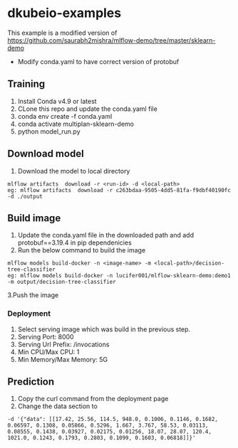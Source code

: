 # dkubeio-examples
This example is a modified version of https://github.com/saurabh2mishra/mlflow-demo/tree/master/sklearn-demo
- Modify conda.yaml to have correct version of protobuf

## Training
1. Install Conda v4.9 or latest
2. CLone this repo and update the conda.yaml file
3. conda env create -f conda.yaml
4. conda activate multiplan-sklearn-demo
5. python model_run.py

## Download model
1. Download the model to local directory
```
mlflow artifacts  download -r <run-id> -d <local-path>
eg: mlflow artifacts  download -r c263bdaa-9505-4dd5-81fa-f9dbf40190fc -d ./output
```

## Build image
1. Update the conda.yaml file in the downloaded path and add protobuf==3.19.4 in pip dependenicies
2. Run the below command to build the image
```
mlflow models build-docker -n <image-name> -m <local-path>/decision-tree-classifier
eg: mlflow models build-docker -n lucifer001/mlflow-sklearn-demo:demo1 -m output/decision-tree-classifier
```
3.Push the image

### Deployment
1. Select serving image which was build in the previous step.
2. Serving Port: 8000
3. Serving Url Prefix: /invocations
4. Min CPU/Max CPU: 1
5. Min Memory/Max Memory: 5G

## Prediction
1. Copy the curl command from the deployment page
2. Change the data section to
```
-d '{"data": [[17.42, 25.56, 114.5, 948.0, 0.1006, 0.1146, 0.1682, 0.06597, 0.1308, 0.05866, 0.5296, 1.667, 3.767, 58.53, 0.03113, 0.08555, 0.1438, 0.03927, 0.02175, 0.01256, 18.07, 28.07, 120.4, 1021.0, 0.1243, 0.1793, 0.2803, 0.1099, 0.1603, 0.06818]]}'
```
